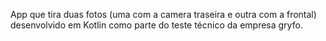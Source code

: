 App que tira duas fotos (uma com a camera traseira e outra com a frontal) desenvolvido em Kotlin como parte do teste técnico da empresa gryfo.

